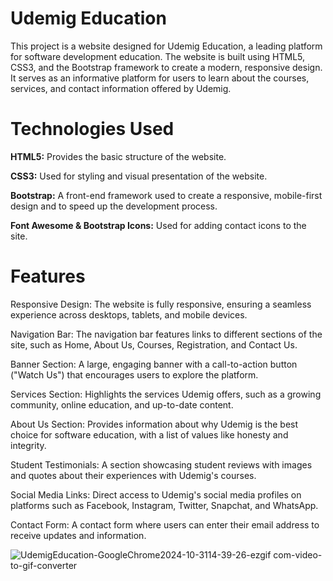 # Udemig Education 

This project is a website designed for Udemig Education, a leading platform for software development education. The website is built using HTML5, CSS3, and the Bootstrap framework to create a modern, responsive design. It serves as an informative platform for users to learn about the courses, services, and contact information offered by Udemig.

# Technologies Used

**HTML5:** Provides the basic structure of the website.

**CSS3:** Used for styling and visual presentation of the website.

**Bootstrap:** A front-end framework used to create a responsive, mobile-first design and to speed up the development process.

**Font Awesome & Bootstrap Icons:** Used for adding contact icons to the site.

# Features

Responsive Design: The website is fully responsive, ensuring a seamless experience across desktops, tablets, and mobile devices.

Navigation Bar: The navigation bar features links to different sections of the site, such as Home, About Us, Courses, Registration, and Contact Us.

Banner Section: A large, engaging banner with a call-to-action button ("Watch Us") that encourages users to explore the platform.

Services Section: Highlights the services Udemig offers, such as a growing community, online education, and up-to-date content.

About Us Section: Provides information about why Udemig is the best choice for software education, with a list of values like honesty and integrity.

Student Testimonials: A section showcasing student reviews with images and quotes about their experiences with Udemig's courses.

Social Media Links: Direct access to Udemig's social media profiles on platforms such as Facebook, Instagram, Twitter, Snapchat, and WhatsApp.

Contact Form: A contact form where users can enter their email address to receive updates and information.

![UdemigEducation-GoogleChrome2024-10-3114-39-26-ezgif com-video-to-gif-converter](https://github.com/user-attachments/assets/37f282b2-963d-453e-a629-0bf0ff75b1ef)

